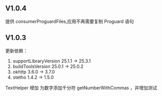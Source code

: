 ## V1.0.4
提供 consumerProguardFiles,应用不再需要复制 Proguard 语句

## V1.0.3
更新依赖： 

1. supportLibraryVersion 25.1.1 -> 25.3.1
1. buildToolsVersion 25.0.1 -> 25.0.2
1. okhttp 3.6.0 -> 3.7.0
1. stetho 1.4.2 -> 1.5.0

TextHelper 增加 为数字添加千分符 getNumberWithCommas ，并增加测试